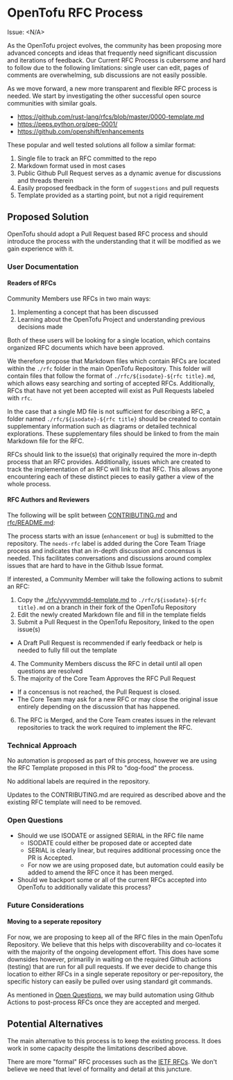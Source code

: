 # OpenTofu RFC Process

Issue: <N/A>

As the OpenTofu project evolves, the community has been proposing more advanced concepts and ideas that frequently need significant discussion and iterations of feedback.  Our Current RFC Process is cubersome and hard to follow due to the following limitations: single user can edit, pages of comments are overwhelming, sub discussions are not easily possible.

As we move forward, a new more transparent and flexible RFC process is needed.  We start by investigating the other successful open source communities with similar goals.
* https://github.com/rust-lang/rfcs/blob/master/0000-template.md
* https://peps.python.org/pep-0001/
* https://github.com/openshift/enhancements

These popular and well tested solutions all follow a similar format:
1. Single file to track an RFC committed to the repo
2. Markdown format used in most cases
3. Public Github Pull Request serves as a dynamic avenue for discussions and threads therein
4. Easily proposed feedback in the form of `suggestions` and pull requests
5. Template provided as a starting point, but not a rigid requirement

## Proposed Solution

OpenTofu should adopt a Pull Request based RFC process and should introduce the process with the understanding that it will be modified as we gain experience with it.

### User Documentation

#### Readers of RFCs

Community Members use RFCs in two main ways:
1. Implementing a concept that has been discussed
2. Learning about the OpenTofu Project and understanding previous decisions made

Both of these users will be looking for a single location, which contains organized RFC documents which have been approved.

We therefore propose that Markdown files which contain RFCs are located within the `./rfc` folder in the main OpenTofu Repository.  This folder will contain files that follow the format of `./rfc/${isodate}-${rfc title}.md`, which allows easy searching and sorting of accepted RFCs.  Additionally, RFCs that have not yet been accepted will exist as Pull Requests labeled with `rfc`.

In the case that a single MD file is not sufficient for describing a RFC, a folder named `./rfc/${isodate}-${rfc title}` should be created to contain supplementary information such as diagrams or detailed technical explorations.  These supplementary files should be linked to from the main Markdown file for the RFC.

RFCs should link to the issue(s) that originally required the more in-depth process that an RFC provides.  Additionally, issues which are created to track the implementation of an RFC will link to that RFC.  This allows anyone encountering each of these distinct pieces to easily gather a view of the whole process.

#### RFC Authors and Reviewers

The following will be split between [CONTRIBUTING.md](../CONTRIBUTING.md) and [rfc/README.md](./README.md):

The process starts with an issue (`enhancement` or `bug`) is submitted to the repository.  The `needs-rfc` label is added during the Core Team Triage process and indicates that an in-depth discussion and concensus is needed.  This facilitates conversations and discussions around complex issues that are hard to have in the Github Issue format.

If interested, a Community Member will take the following actions to submit an RFC:
1. Copy the [./rfc/yyyymmdd-template.md](link) to `./rfc/${isodate}-${rfc title}.md` on a branch in their fork of the OpenTofu Repository
2. Edit the newly created Markdown file and fill in the template fields
3. Submit a Pull Request in the OpenTofu Repository, linked to the open issue(s)
  - A Draft Pull Request is recommended if early feedback or help is needed to fully fill out the template
4. The Community Members discuss the RFC in detail until all open questions are resolved
5. The majority of the Core Team Approves the RFC Pull Request
  - If a concensus is not reached, the Pull Request is closed.
  - The Core Team may ask for a new RFC or may close the original issue entirely depending on the discussion that has happened.
6. The RFC is Merged, and the Core Team creates issues in the relevant repositories to track the work required to implement the RFC.

### Technical Approach

No automation is proposed as part of this process, however we are using the RFC Template proposed in this PR to "dog-food" the process.

No additional labels are required in the repository.

Updates to the CONTRIBUTING.md are required as described above and the existing RFC template will need to be removed.

### Open Questions

* Should we use ISODATE or assigned SERIAL in the RFC file name
  - ISODATE could either be proposed date or accepted date
  - SERIAL is clearly linear, but requires additional processing once the PR is Accepted.
  - For now we are using proposed date, but automation could easily be added to amend the RFC once it has been merged.
* Should we backport some or all of the current RFCs accepted into OpenTofu to additionally validate this process?

### Future Considerations

#### Moving to a seperate repository

For now, we are proposing to keep all of the RFC files in the main OpenTofu Repository.  We believe that this helps with discoverability and co-locates it with the majority of the ongoing development effort.  This does have some downsides however, primarilly in waiting on the required Github actions (testing) that are run for all pull requests.  If we ever decide to change this location to either RFCs in a single seperate repository or per-repository, the specific history can easily be pulled over using standard git commands.

As mentioned in [Open Questions](#Open-Questions), we may build automation using Github Actions to post-process RFCs once they are accepted and merged.

## Potential Alternatives

The main alternative to this process is to keep the existing process.  It does work in some capacity despite the limitations described above.

There are more "formal" RFC processes such as the [IETF RFCs](https://en.wikipedia.org/wiki/List_of_RFCs).  We don't believe we need that level of formality and detail at this juncture.
